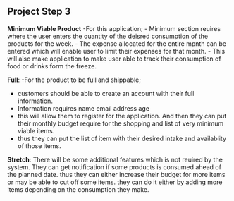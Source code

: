 ## Project Step 3

  **Minimum Viable Product**
  -For this application;
      - Minimum section reuires where the user enters the quantity of the deisred consumption of the products for the week.
      - The expense allocated for the entire mpnth can be entered which will enable user to limit their expenses for that month.
      - This will also make application to make user able to track their consumption of food or drinks form the freeze.
  
  

   **Full**:
  -For the product to be full and shippable;
  - customers should be able to create an account with their full information.
  - Information requires
     name 
	 email address
	 age
  - this will allow them to register for the application. And then they can put their monthly budget require for the shopping 
     and list of very minimum viable items.
   - thus they can put the list of item with their desired intake and availablity of those items.
   
  
   **Stretch**:
    There will be some additional features which is not reuired by the system.
	They can get notification if some products is consumed ahead of the planned date.
	thus they can either increase their budget for more items or may be able to cut off some items.
	they can do it either by adding more items depending on the consumption they make.
